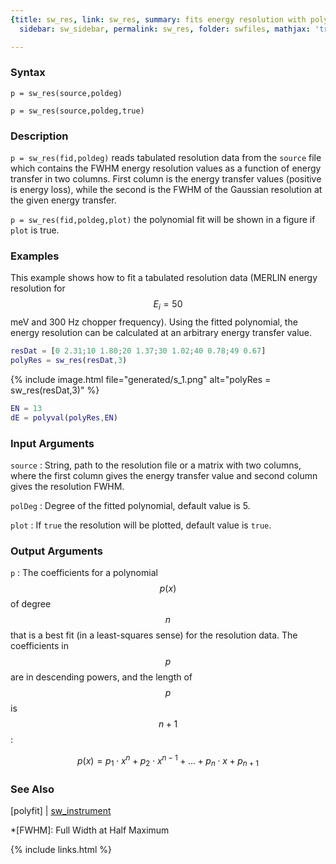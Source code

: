 ```yaml
---
{title: sw_res, link: sw_res, summary: fits energy resolution with polynomial, keywords: sample,
  sidebar: sw_sidebar, permalink: sw_res, folder: swfiles, mathjax: 'true'}

---
```

  
### Syntax
  
`p = sw_res(source,poldeg)`
  
`p = sw_res(source,poldeg,true)`
 
### Description
  
`p = sw_res(fid,poldeg)` reads tabulated resolution data from the
`source` file which contains the FWHM energy resolution values as a
function of energy transfer in two columns. First  column is the energy
transfer values (positive is energy loss), while the second is the FWHM
of the Gaussian resolution at the given energy transfer.
  
`p = sw_res(fid,poldeg,plot)` the polynomial fit will be shown in a
figure if `plot` is true.
 
### Examples
  
This example shows how to fit a tabulated resolution data (MERLIN energy
resolution for $$E_i=50$$ meV and 300 Hz chopper frequency). Using the
fitted polynomial, the energy resolution can be calculated at an
arbitrary energy transfer value.
 
```matlab
resDat = [0 2.31;10 1.80;20 1.37;30 1.02;40 0.78;49 0.67]
polyRes = sw_res(resDat,3)
```
 
{% include image.html file="generated/s_1.png" alt="polyRes = sw_res(resDat,3)" %}
```matlab
EN = 13
dE = polyval(polyRes,EN)
```
  
### Input Arguments
  
`source`
: String, path to the resolution file or a matrix with two columns, where
  the first column gives the energy transfer value and second column
  gives the resolution FWHM.
  
`polDeg`
: Degree of the fitted polynomial, default value is 5.
  
`plot`
: If `true` the resolution will be plotted, default value
  is `true`.
  
### Output Arguments
  
`p`
: The coefficients for a polynomial $$p(x)$$ of degree $$n$$
  that is a best fit (in a least-squares sense) for the resolution data.
  The coefficients in $$p$$  are in descending powers, and
  the length of $$p$$ is $$n+1$$:
 
  $$p(x)=p_1\cdot x^n+p_2\cdot x^{n-1}+...+p_n\cdot x+p_{n+1}$$
  
### See Also
  
[polyfit] \| [sw_instrument](sw_instrument)
 
*[FWHM]: Full Width at Half Maximum
 

{% include links.html %}
